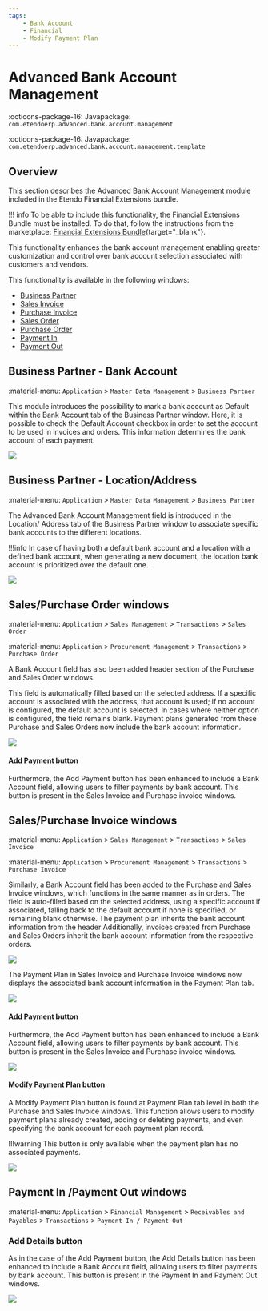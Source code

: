 ```yaml
---
tags:
    - Bank Account
    - Financial
    - Modify Payment Plan 
---
```


# Advanced Bank Account Management

:octicons-package-16: Javapackage: `com.etendoerp.advanced.bank.account.management`

:octicons-package-16: Javapackage: `com.etendoerp.advanced.bank.account.management.template`

## Overview
This section describes the Advanced Bank Account Management module included in the Etendo Financial Extensions bundle.

!!! info
    To be able to include this functionality, the Financial Extensions Bundle must be installed. To do that, follow the instructions from the marketplace: [Financial Extensions Bundle](https://marketplace.etendo.cloud/#/product-details?module=9876ABEF90CC4ABABFC399544AC14558){target="_blank"}.

This functionality enhances the bank account management enabling greater customization and control over bank account selection associated with customers and vendors.

This functionality is available in the following windows: 

- [Business Partner](../../../basic-features/master-data-management/master-data.md#advanced-bank-account-management)
- [Sales Invoice](../../../basic-features/sales-management/transactions.md#advanced-bank-account-management_1)
- [Purchase Invoice](../../../basic-features/procurement-management/transactions.md#advanced-bank-account-management_1)
- [Sales Order](../../../basic-features/sales-management/transactions.md#advanced-bank-account-management)
- [Purchase Order](../../../basic-features/procurement-management/transactions.md#advanced-bank-account-management)
- [Payment In](../../../basic-features/financial-management/receivables-and-payables/transactions.md#advanced-bank-account-management_1)
- [Payment Out](../../../basic-features/financial-management/receivables-and-payables/transactions.md#advanced-bank-account-management)

## Business Partner - Bank Account
:material-menu: `Application` > `Master Data Management` > `Business Partner`

This module introduces the possibility to mark a bank account as Default within the Bank Account tab of the Business Partner window. Here, it is possible to check the Default Account checkbox in order to set the account to be used in invoices and orders. This information determines the bank account of each payment.

![](../../../../../assets/user-guide/etendo-classic/optional-features/bundles/financial-extensions/advanced-bank-account-management/aba1.png)

## Business Partner - Location/Address
:material-menu: `Application` > `Master Data Management` > `Business Partner` 

The Advanced Bank Account Management field is introduced in the Location/ Address tab of the Business Partner window to associate specific bank accounts to the different locations.  

!!!info
    In case of having both a default bank account and a location with a defined bank account, when generating a new document, the location bank account is prioritized over the default one.

![](../../../../../assets/user-guide/etendo-classic/optional-features/bundles/financial-extensions/advanced-bank-account-management/aba2.png)

## Sales/Purchase Order windows
:material-menu: `Application` > `Sales Management` > `Transactions` > `Sales Order`

:material-menu: `Application` > `Procurement Management` > `Transactions` > `Purchase Order`

A Bank Account field has also been added header section of the Purchase and Sales Order windows.

This field is automatically filled based on the selected address. If a specific account is associated with the address, that account is used; if no account is configured, the default account is selected. In cases where neither option is configured, the field remains blank. Payment plans generated from these Purchase and Sales Orders now include the bank account information.

![](../../../../../assets/user-guide/etendo-classic/optional-features/bundles/financial-extensions/advanced-bank-account-management/aba3.png)

#### Add Payment button

Furthermore, the Add Payment button has been enhanced to include a Bank Account field, allowing users to filter payments by bank account. This button is present in the Sales Invoice and Purchase invoice windows.


## Sales/Purchase Invoice windows

:material-menu: `Application` > `Sales Management` > `Transactions` > `Sales Invoice`

:material-menu: `Application` > `Procurement Management` > `Transactions` > `Purchase Invoice`

Similarly, a Bank Account field has been added to the Purchase and Sales Invoice windows, which functions in the same manner as in orders. The field is auto-filled based on the selected address, using a specific account if associated, falling back to the default account if none is specified, or remaining blank otherwise. 
The payment plan inherits the bank account information from the header
Additionally, invoices created from Purchase and Sales Orders inherit the bank account information from the respective orders.

![](../../../../../assets/user-guide/etendo-classic/optional-features/bundles/financial-extensions/advanced-bank-account-management/aba4.png)

The Payment Plan in Sales Invoice and Purchase Invoice windows now displays the associated bank account information in the Payment Plan tab. 

![](../../../../../assets/user-guide/etendo-classic/optional-features/bundles/financial-extensions/advanced-bank-account-management/aba5.png)

#### Add Payment button

Furthermore, the Add Payment button has been enhanced to include a Bank Account field, allowing users to filter payments by bank account. This button is present in the Sales Invoice and Purchase invoice windows.

![](../../../../../assets/user-guide/etendo-classic/optional-features/bundles/financial-extensions/advanced-bank-account-management/aba6.png)


#### Modify Payment Plan button

A Modify Payment Plan button is found at Payment Plan tab level in both the Purchase and Sales Invoice windows. This function allows users to modify payment plans already created, adding or deleting payments, and even specifying the bank account for each payment plan record.

!!!warning
    This button is only available when the payment plan has no associated payments.

![](../../../../../assets/user-guide/etendo-classic/optional-features/bundles/financial-extensions/advanced-bank-account-management/aba7.png)

## Payment In /Payment Out windows
:material-menu: `Application` > `Financial Management` > `Receivables and Payables` > `Transactions` > `Payment In / Payment Out` 
### Add Details button


As in the case of the Add Payment button, the Add Details button has been enhanced to include a Bank Account field, allowing users to filter payments by bank account. This button is present in the Payment In and Payment Out windows.

![](../../../../../assets/user-guide/etendo-classic/optional-features/bundles/financial-extensions/advanced-bank-account-management/aba8.png)